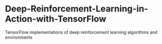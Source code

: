 # Deep-Reinforcement-Learning-in-Action-with-TensorFlow
TensorFlow implementations of deep reinforcement learning algorithms and environments
